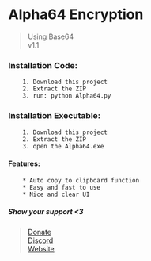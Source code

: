 # Alpha64 Encryption
> Using Base64<br>
> v1.1

### Installation Code:
```
    1. Download this project
    2. Extract the ZIP
    3. run: python Alpha64.py
```

### Installation Executable:
```
    1. Download this project
    2. Extract the ZIP
    3. open the Alpha64.exe
```

#### Features:

```
    * Auto copy to clipboard function
    * Easy and fast to use
    * Nice and clear UI
```

##### Show your support <3
> [Donate](https://paypal.me/realsaiko)<br>
> [Discord](https://discord.gg/PpqYechhcr)<br>
> [Website](http://vezcodez.c1.biz)

